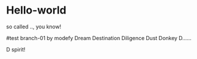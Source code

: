 # Hello-world
so called .., you know!

#test branch-01 by modefy
Dream
Destination
Diligence
Dust
Donkey
D......

D spirit! 
